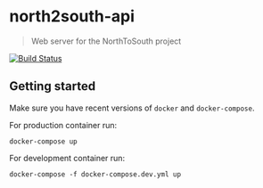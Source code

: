 # north2south-api
>Web server for the NorthToSouth project

[![Build Status](https://travis-ci.org/emalgorithm/north2south-api.svg?branch=master)](https://travis-ci.org/emalgorithm/north2south-api)

## Getting started

Make sure you have recent versions of `docker` and `docker-compose`.

For production container run:

```
docker-compose up
```

For development container run:

```
docker-compose -f docker-compose.dev.yml up
```
